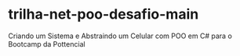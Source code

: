 # trilha-net-poo-desafio-main
 Criando um Sistema e Abstraindo um Celular com POO em C# para o Bootcamp da Pottencial
